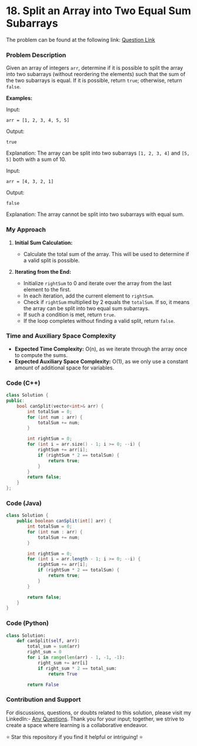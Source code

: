 # <b>18. Split an Array into Two Equal Sum Subarrays</b>

The problem can be found at the following link: [Question Link](https://www.geeksforgeeks.org/problems/split-an-array-into-two-equal-sum-subarrays/1)

### Problem Description

Given an array of integers `arr`, determine if it is possible to split the array into two subarrays (without reordering the elements) such that the sum of the two subarrays is equal. If it is possible, return `true`; otherwise, return `false`.

**Examples:**

Input:
```
arr = [1, 2, 3, 4, 5, 5]
```
Output:
```
true
```
Explanation: The array can be split into two subarrays `[1, 2, 3, 4]` and `[5, 5]` both with a sum of 10.

Input:
```
arr = [4, 3, 2, 1]
```
Output:
```
false
```
Explanation: The array cannot be split into two subarrays with equal sum.

### My Approach

1. **Initial Sum Calculation:**
   - Calculate the total sum of the array. This will be used to determine if a valid split is possible.

2. **Iterating from the End:**
   - Initialize `rightSum` to 0 and iterate over the array from the last element to the first.
   - In each iteration, add the current element to `rightSum`.
   - Check if `rightSum` multiplied by 2 equals the `totalSum`. If so, it means the array can be split into two equal sum subarrays.
   - If such a condition is met, return `true`.
   - If the loop completes without finding a valid split, return `false`.

### Time and Auxiliary Space Complexity

- **Expected Time Complexity:** O(n), as we iterate through the array once to compute the sums.
- **Expected Auxiliary Space Complexity:** O(1), as we only use a constant amount of additional space for variables.

### Code (C++)

```cpp
class Solution {
public:
    bool canSplit(vector<int>& arr) {
        int totalSum = 0;
        for (int num : arr) {
            totalSum += num;
        }

        int rightSum = 0;
        for (int i = arr.size() - 1; i >= 0; --i) {
            rightSum += arr[i];
            if (rightSum * 2 == totalSum) {
                return true;
            }
        }
        return false;
    }
};
```

### Code (Java)

```java
class Solution {
    public boolean canSplit(int[] arr) {
        int totalSum = 0;
        for (int num : arr) {
            totalSum += num;
        }

        int rightSum = 0;
        for (int i = arr.length - 1; i >= 0; --i) {
            rightSum += arr[i];
            if (rightSum * 2 == totalSum) {
                return true;
            }
        }

        return false;
    }
}
```

### Code (Python)

```python
class Solution:
    def canSplit(self, arr):
        total_sum = sum(arr)
        right_sum = 0
        for i in range(len(arr) - 1, -1, -1):
            right_sum += arr[i]
            if right_sum * 2 == total_sum:
                return True

        return False
```

### Contribution and Support

For discussions, questions, or doubts related to this solution, please visit my LinkedIn:- [Any Questions](https://www.linkedin.com/in/het-patel-8b110525a/). Thank you for your input; together, we strive to create a space where learning is a collaborative endeavor.

⭐ Star this repository if you find it helpful or intriguing! ⭐
